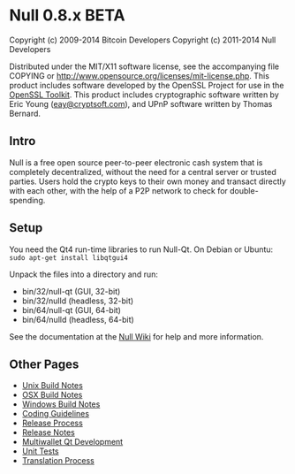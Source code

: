 Null 0.8.x BETA
====================

Copyright (c) 2009-2014 Bitcoin Developers
Copyright (c) 2011-2014 Null Developers

Distributed under the MIT/X11 software license, see the accompanying
file COPYING or http://www.opensource.org/licenses/mit-license.php.
This product includes software developed by the OpenSSL Project for use in the [OpenSSL Toolkit](http://www.openssl.org/). This product includes
cryptographic software written by Eric Young ([eay@cryptsoft.com](mailto:eay@cryptsoft.com)), and UPnP software written by Thomas Bernard.


Intro
---------------------
Null is a free open source peer-to-peer electronic cash system that is
completely decentralized, without the need for a central server or trusted
parties.  Users hold the crypto keys to their own money and transact directly
with each other, with the help of a P2P network to check for double-spending.


Setup
---------------------
You need the Qt4 run-time libraries to run Null-Qt. On Debian or Ubuntu:
	`sudo apt-get install libqtgui4`

Unpack the files into a directory and run:

- bin/32/null-qt (GUI, 32-bit)
- bin/32/nulld (headless, 32-bit)
- bin/64/null-qt (GUI, 64-bit)
- bin/64/nulld (headless, 64-bit)

See the documentation at the [Null Wiki](http://null.info)
for help and more information.


Other Pages
---------------------
- [Unix Build Notes](build-unix.md)
- [OSX Build Notes](build-osx.md)
- [Windows Build Notes](build-msw.md)
- [Coding Guidelines](coding.md)
- [Release Process](release-process.md)
- [Release Notes](release-notes.md)
- [Multiwallet Qt Development](multiwallet-qt.md)
- [Unit Tests](unit-tests.md)
- [Translation Process](translation_process.md)
